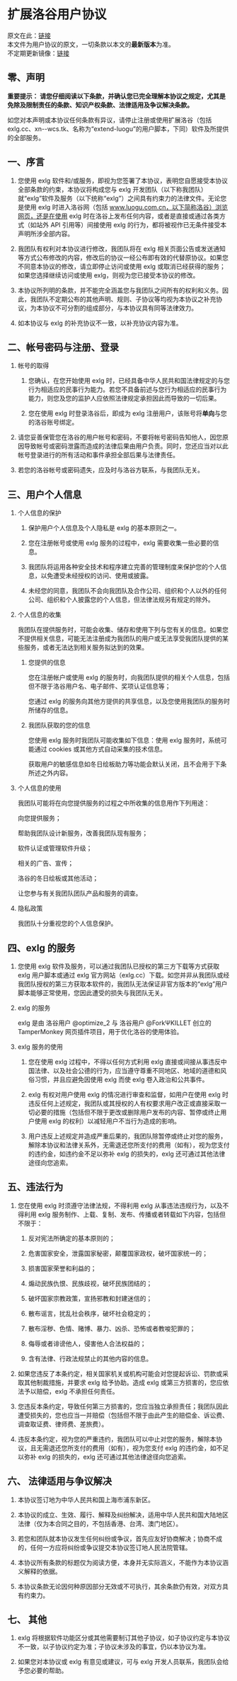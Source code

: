 # 扩展洛谷用户协议

原文在此：[链接](https://github.com/extend-luogu/extend-luogu/blob/main/POLICY.md)  
本文件为用户协议的原文，一切条款以本文的**最新版本**为准。  
不定期更新镜像：[链接](https://www.luogu.com.cn/paste/v4nz7uut)

## 零、声明
**重要提示： 请您仔细阅读以下条款，并确认您已完全理解本协议之规定，尤其是免除及限制责任的条款、知识产权条款、法律适用及争议解决条款。**

如您对本声明或本协议任何条款有异议，请停止注册或使用扩展洛谷（包括 exlg.cc、xn--wcs.tk、名称为“extend-luogu”的用户脚本，下同）软件及所提供的全部服务。

## 一、序言
1. 您使用 exlg 软件和/或服务，即视为您签署了本协议，表明您自愿接受本协议全部条款的约束，本协议将构成您与 exlg 开发团队（以下称我团队）就“exlg”软件及服务（以下统称“exlg”）之间具有约束力的法律文件。无论您是使用 exlg 时进入洛谷网（包括 www.luogu.com.cn，以下简称洛谷）浏览网页，还是在使用 exlg 时在洛谷上发布任何内容，或者是直接或通过各类方式（如站外 API 引用等）间接使用 exlg 的行为，都将被视作已无条件接受本声明所涉全部内容。

2. 我团队有权利对本协议进行修改，我团队将在 exlg 相关页面公告或发送通知等方式公布修改的内容，修改后的协议一经公布即有效的代替原协议。如果您不同意本协议的修改，请立即停止访问或使用 exlg 或取消已经获得的服务；如果您选择继续访问或使用 exlg，则视为您已接受本协议的修改。

3. 本协议所列明的条款，并不能完全涵盖您与我团队之间所有的权利和义务。因此，我团队不定期公布的其他声明、规则、子协议等均视为本协议之补充协议，为本协议不可分割的组成部分，与本协议具有同等法律效力。

4. 如本协议与 exlg 的补充协议不一致，以补充协议内容为准。

## 二、帐号密码与注册、登录
1. 帐号的取得

    1. 您确认，在您开始使用 exlg 时，已经具备中华人民共和国法律规定的与您行为相适应的民事行为能力。若您不具备前述与您行为相适应的民事行为能力，则您及您的监护人应依照法律规定承担因此而导致的一切后果。

    2. 您在使用 exlg 时登录洛谷后，即成为 exlg 注册用户，该账号将**单向**与您的洛谷账号绑定。

2. 请您妥善保管您在洛谷的用户帐号和密码，不要将帐号密码告知他人，因您原因导致帐号或密码泄露而造成的法律后果由用户负责。同时，您还应当对以此帐号登录进行的所有活动和事件承担全部后果与法律责任。

3. 若您的洛谷帐号或密码遗失，应及时与洛谷方联系，与我团队无关。

## 三、用户个人信息
1. 个人信息的保护

    1. 保护用户个人信息及个人隐私是 exlg 的基本原则之一。

    2. 您在注册帐号或使用 exlg 服务的过程中，exlg 需要收集一些必要的信息。

    3. 我团队将运用各种安全技术和程序建立完善的管理制度来保护您的个人信息，以免遭受未经授权的访问、使用或披露。

    4. 未经您的同意，我团队不会向我团队及合作公司、组织和个人以外的任何公司、组织和个人披露您的个人信息，但法律法规另有规定的除外。

2. 个人信息的收集

    我团队在提供服务时，可能会收集、储存和使用下列与您有关的信息。如果您不提供相关信息，可能无法注册成为我团队的用户或无法享受我团队提供的某些服务，或者无法达到相关服务拟达到的效果。

    1. 您提供的信息

        您在注册帐户或使用 exlg 的服务时，向我团队提供的相关个人信息，包括但不限于洛谷用户名、电子邮件、奖项认证信息等；

        您通过 exlg 的服务向其他方提供的共享信息，以及您使用我团队的服务时所储存的信息。

    2. 我团队获取的您的信息

        您使用 exlg 服务时我团队可能收集如下信息：使用 exlg 服务时，系统可能通过 cookies 或其他方式自动采集的技术信息。

        获取用户的敏感信息如冬日绘板助力等功能会默认关闭，且不会用于下条所述之外内容。

3. 个人信息的使用

    我团队可能将在向您提供服务的过程之中所收集的信息用作下列用途：

    向您提供服务；

    帮助我团队设计新服务，改善我团队现有服务；

    软件认证或管理软件升级；

    相关的广告、宣传；

    洛谷的冬日绘板或其他活动；

    让您参与有关我团队团队产品和服务的调查。

4. 隐私政策

    我团队十分重视您的个人信息保护。

## 四、exlg 的服务

1. 您使用 exlg 软件及服务，可以通过我团队已授权的第三方下载等方式获取 exlg 用户脚本或通过 exlg 官方网站（exlg.cc）下载。如您并非从我团队或经我团队授权的第三方获取本软件的，我团队无法保证非官方版本的“exlg”用户脚本能够正常使用，您因此遭受的损失与我团队无关。

2. exlg 的服务

    exlg 是由 洛谷用户 @optimize_2 与 洛谷用户 @ForkΨKILLET 创立的 TamperMonkey 网页插件项目，用于优化洛谷的使用体验。

3. exlg 服务的使用

    1. 您在使用 exlg 过程中，不得以任何方式利用 exlg 直接或间接从事违反中国法律、以及社会公德的行为，应当遵守尊重不同地区、地域的道德和风俗习惯，并且应避免因使用 exlg 而使 exlg 卷入政治和公共事件。

    2. exlg 有权对用户使用 exlg 的情况进行审查和监督，如用户在使用 exlg 时违反任何上述规定，我团队或其授权的人有权要求用户改正或直接采取一切必要的措施（包括但不限于更改或删除用户发布的内容、暂停或终止用户使用 exlg 的权利）以减轻用户不当行为造成的影响。

    3. 用户违反上述规定并造成严重后果的，我团队除暂停或终止对您的服务，解除本协议和法律关系外，无需退还您所支付的费用（如有），视为您支付的违约金，如违约金不足以弥补 exlg 的损失的，exlg 还可通过其他法律途径向您追索。

## 五、违法行为
1. 您在使用 exlg 时须遵守法律法规，不得利用 exlg 从事违法违规行为，以及不得利用 exlg 服务制作、上载、复制、发布、传播或者转载如下内容，包括但不限于：

    1. 反对宪法所确定的基本原则的；

    2. 危害国家安全，泄露国家秘密，颠覆国家政权，破坏国家统一的；

    3. 损害国家荣誉和利益的；

    4. 煽动民族仇恨、民族歧视，破坏民族团结的；

    5. 破坏国家宗教政策，宣扬邪教和封建迷信的；

    6. 散布谣言，扰乱社会秩序，破坏社会稳定的；

    7. 散布淫秽、色情、赌博、暴力、凶杀、恐怖或者教唆犯罪的；

    8. 侮辱或者诽谤他人，侵害他人合法权益的；

    9. 含有法律、行政法规禁止的其他内容的信息。

2. 如果您违反了本条约定，相关国家机关或机构可能会对您提起诉讼、罚款或采取其他制裁措施，并要求 exlg 给予协助。造成 exlg 或第三方损害的，您应依法予以赔偿，exlg 不承担任何责任。

3. 您违反本条约定，导致任何第三方损害的，您应当独立承担责任；我团队因此遭受损失的，您也应当一并赔偿（包括但不限于由此产生的赔偿金、诉讼费、调查取证费、律师费、差旅费）。

4. 违反本条约定，视为您的严重违约，我团队可以中止对您的服务，解除本协议，且无需退还您所支付的费用（如有），视为您支付 exlg 的违约金，如不足以弥补 exlg 的损失的，exlg 还可通过其他法律途径向您追索。

## 六、 法律适用与争议解决
1. 本协议签订地为中华人民共和国上海市浦东新区。

2. 本协议的成立、生效、履行、解释及纠纷解决，适用中华人民共和国大陆地区法律（仅为本合同之目的，不包括香港、台湾、澳门地区）。

3. 若您和团队就本协议发生任何纠纷或争议，首先应友好协商解决；协商不成的，任何一方应将纠纷或争议提交本协议签订地人民法院管辖。

4. 本协议所有条款的标题仅为阅读方便，本身并无实际涵义，不能作为本协议涵义解释的依据。

5. 本协议条款无论因何种原因部分无效或不可执行，其余条款仍有效，对双方具有约束力。

## 七、 其他
1. exlg 将根据软件功能区分或其他需要制订其他子协议，如子协议约定与本协议不一致，以子协议约定为准；子协议未涉及的事宜，仍以本协议为准。

2. 如果您对本协议或 exlg 有意见或建议，可与 exlg 开发人员联系，我团队会给予您必要的帮助。